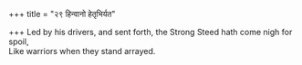 +++
title = "२९ हिन्वानो हेतृभिर्यत"

+++
Led by his drivers, and sent forth, the Strong Steed hath come nigh for spoil,  
     Like warriors when they stand arrayed.